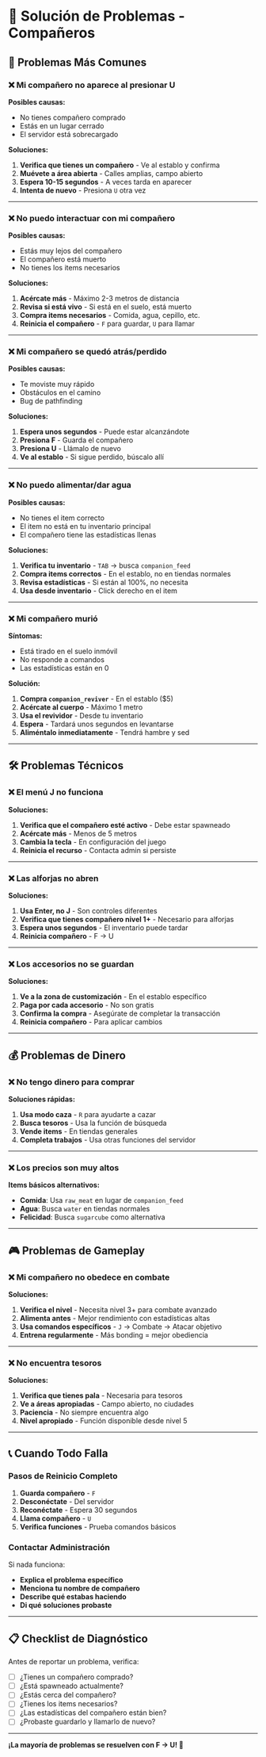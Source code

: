 # 🔧 Solución de Problemas - Compañeros

## 🚨 Problemas Más Comunes

### **❌ Mi compañero no aparece al presionar U**

**Posibles causas:**
- No tienes compañero comprado
- Estás en un lugar cerrado
- El servidor está sobrecargado

**Soluciones:**
1. **Verifica que tienes un compañero** - Ve al establo y confirma
2. **Muévete a área abierta** - Calles amplias, campo abierto
3. **Espera 10-15 segundos** - A veces tarda en aparecer
4. **Intenta de nuevo** - Presiona `U` otra vez

---

### **❌ No puedo interactuar con mi compañero**

**Posibles causas:**
- Estás muy lejos del compañero
- El compañero está muerto
- No tienes los items necesarios

**Soluciones:**
1. **Acércate más** - Máximo 2-3 metros de distancia
2. **Revisa si está vivo** - Si está en el suelo, está muerto
3. **Compra items necesarios** - Comida, agua, cepillo, etc.
4. **Reinicia el compañero** - `F` para guardar, `U` para llamar

---

### **❌ Mi compañero se quedó atrás/perdido**

**Posibles causas:**
- Te moviste muy rápido
- Obstáculos en el camino
- Bug de pathfinding

**Soluciones:**
1. **Espera unos segundos** - Puede estar alcanzándote
2. **Presiona F** - Guarda el compañero
3. **Presiona U** - Llámalo de nuevo
4. **Ve al establo** - Si sigue perdido, búscalo allí

---

### **❌ No puedo alimentar/dar agua**

**Posibles causas:**
- No tienes el item correcto
- El item no está en tu inventario principal
- El compañero tiene las estadísticas llenas

**Soluciones:**
1. **Verifica tu inventario** - `TAB` → busca `companion_feed`
2. **Compra items correctos** - En el establo, no en tiendas normales
3. **Revisa estadísticas** - Si están al 100%, no necesita
4. **Usa desde inventario** - Click derecho en el item

---

### **❌ Mi compañero murió**

**Síntomas:**
- Está tirado en el suelo inmóvil
- No responde a comandos
- Las estadísticas están en 0

**Solución:**
1. **Compra `companion_reviver`** - En el establo ($5)
2. **Acércate al cuerpo** - Máximo 1 metro
3. **Usa el revividor** - Desde tu inventario
4. **Espera** - Tardará unos segundos en levantarse
5. **Aliméntalo inmediatamente** - Tendrá hambre y sed

---

## 🛠️ Problemas Técnicos

### **❌ El menú J no funciona**

**Soluciones:**
1. **Verifica que el compañero esté activo** - Debe estar spawneado
2. **Acércate más** - Menos de 5 metros
3. **Cambia la tecla** - En configuración del juego
4. **Reinicia el recurso** - Contacta admin si persiste

---

### **❌ Las alforjas no abren**

**Soluciones:**
1. **Usa Enter, no J** - Son controles diferentes
2. **Verifica que tienes compañero nivel 1+** - Necesario para alforjas
3. **Espera unos segundos** - El inventario puede tardar
4. **Reinicia compañero** - F → U

---

### **❌ Los accesorios no se guardan**

**Soluciones:**
1. **Ve a la zona de customización** - En el establo específico
2. **Paga por cada accesorio** - No son gratis
3. **Confirma la compra** - Asegúrate de completar la transacción
4. **Reinicia compañero** - Para aplicar cambios

---

## 💰 Problemas de Dinero

### **❌ No tengo dinero para comprar**

**Soluciones rápidas:**
1. **Usa modo caza** - `R` para ayudarte a cazar
2. **Busca tesoros** - Usa la función de búsqueda
3. **Vende items** - En tiendas generales
4. **Completa trabajos** - Usa otras funciones del servidor

---

### **❌ Los precios son muy altos**

**Items básicos alternativos:**
- **Comida**: Usa `raw_meat` en lugar de `companion_feed`
- **Agua**: Busca `water` en tiendas normales
- **Felicidad**: Busca `sugarcube` como alternativa

---

## 🎮 Problemas de Gameplay

### **❌ Mi compañero no obedece en combate**

**Soluciones:**
1. **Verifica el nivel** - Necesita nivel 3+ para combate avanzado
2. **Alimenta antes** - Mejor rendimiento con estadísticas altas
3. **Usa comandos específicos** - `J` → Combate → Atacar objetivo
4. **Entrena regularmente** - Más bonding = mejor obediencia

---

### **❌ No encuentra tesoros**

**Soluciones:**
1. **Verifica que tienes pala** - Necesaria para tesoros
2. **Ve a áreas apropiadas** - Campo abierto, no ciudades
3. **Paciencia** - No siempre encuentra algo
4. **Nivel apropiado** - Función disponible desde nivel 5

---

## 📞 Cuando Todo Falla

### **Pasos de Reinicio Completo**
1. **Guarda compañero** - `F`
2. **Desconéctate** - Del servidor
3. **Reconéctate** - Espera 30 segundos
4. **Llama compañero** - `U`
5. **Verifica funciones** - Prueba comandos básicos

### **Contactar Administración**
Si nada funciona:
- **Explica el problema específico**
- **Menciona tu nombre de compañero**
- **Describe qué estabas haciendo**
- **Di qué soluciones probaste**

---

## 📋 Checklist de Diagnóstico

Antes de reportar un problema, verifica:

- [ ] ¿Tienes un compañero comprado?
- [ ] ¿Está spawneado actualmente?
- [ ] ¿Estás cerca del compañero?
- [ ] ¿Tienes los items necesarios?
- [ ] ¿Las estadísticas del compañero están bien?
- [ ] ¿Probaste guardarlo y llamarlo de nuevo?

---

**¡La mayoría de problemas se resuelven con F → U! 🔄**